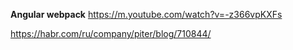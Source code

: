 **Angular webpack**
https://m.youtube.com/watch?v=-z366vpKXFs


https://habr.com/ru/company/piter/blog/710844/
